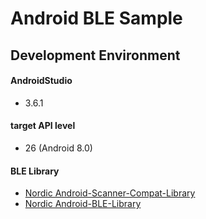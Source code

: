 # Android BLE Sample

## Development Environment

#### AndroidStudio
- 3.6.1

#### target API level
- 26 (Android 8.0)

#### BLE Library
- [Nordic Android-Scanner-Compat-Library](https://github.com/NordicSemiconductor/Android-Scanner-Compat-Library)
- [Nordic Android-BLE-Library](https://github.com/NordicSemiconductor/Android-BLE-Library)
